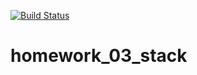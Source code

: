 [![Build Status](https://travis-ci.org/uliana99/homework_03_stack.svg?branch=master)](https://travis-ci.org/uliana99/homework_03_stack)
# homework_03_stack
